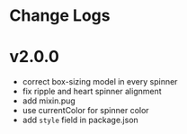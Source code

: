 # Change Logs

# v2.0.0

 - correct box-sizing model in every spinner
 - fix ripple and heart spinner alignment
 - add mixin.pug
 - use currentColor for spinner color
 - add `style` field in package.json

